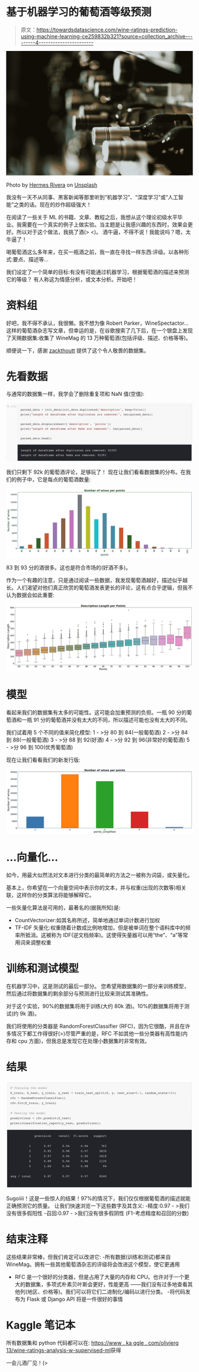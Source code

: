# 基于机器学习的葡萄酒等级预测

> 原文：<https://towardsdatascience.com/wine-ratings-prediction-using-machine-learning-ce259832b321?source=collection_archive---------4----------------------->

![](img/3c5975123120f392d9700ab763e9bb2c.png)

Photo by [Hermes Rivera](https://unsplash.com/@hermez777?utm_source=medium&utm_medium=referral) on [Unsplash](https://unsplash.com?utm_source=medium&utm_medium=referral)

我没有一天不从同事、黑客新闻等那里听到“机器学习”、“深度学习”或“人工智能”之类的话。现在的炒作超级强大！

在阅读了一些关于 ML 的书籍、文章、教程之后，我想从这个理论初级水平毕业。我需要在一个真实的例子上做实验。当主题是让我感兴趣的东西时，效果会更好。所以对于这个做法，我挑了酒(> <)。
酒牛逼，不得不说！我能说吗？嗯，太牛逼了！

喝葡萄酒这么多年来，在买一瓶酒之前，我一直在寻找一样东西:评级。以各种形式:要点、描述等…

我们设定了一个简单的目标:有没有可能通过机器学习，根据葡萄酒的描述来预测它的等级？
有人称这为情感分析，或文本分析。开始吧！

# 资料组

好吧，我不得不承认，我很懒。我不想为像 Robert Parker，WineSpectactor…
这样的葡萄酒杂志写文章，但幸运的是，在谷歌搜索了几下后，在一个银盘上发现了天赐数据集:收集了 WineMag 的 13 万种葡萄酒(包括评级、描述、价格等等)。

顺便说一下，感谢 [zackthoutt](https://www.kaggle.com/zynicide) 提供了这个令人敬畏的数据集。

# 先看数据

与通常的数据集一样，我学会了删除重复项和 NaN 值(空值):

![](img/d4d68aff867c26cb490fe916914ac74c.png)

我们只剩下 92k 的葡萄酒评论，足够玩了！
现在让我们看看数据集的分布。在我们的例子中，它是每点的葡萄酒数量:

![](img/1364eec21f000c1521a7029657f0d3ee.png)

83 到 93 分的酒很多。这也是符合市场的(好酒不多)。

作为一个有趣的注意，只是通过阅读一些数据，我发现葡萄酒越好，描述似乎越长。人们渴望对他们真正欣赏的葡萄酒发表更长的评论，这有点合乎逻辑，但我不认为数据会如此重要:

![](img/07b049611309e3f06b8276e5068dbe2c.png)

# 模型

看起来我们的数据集有太多的可能性。这可能会加重预测的负担。一瓶 90 分的葡萄酒和一瓶 91 分的葡萄酒并没有太大的不同，所以描述可能也没有太大的不同。

我们试着用 5 个不同的值来简化模型:
1 - >分 80 到 84(一般葡萄酒)
2 - >分 84 到 88(一般葡萄酒)
3 - >分 88 到 92(好酒)
4 - >分 92 到 96(非常好的葡萄酒)
5 - >分 96 到 100(优秀葡萄酒)

现在让我们看看我们的新发行版:

![](img/c4a147dbc90c696f97ac2e2858032419.png)

# …向量化…

如今，用最大似然法对文本进行分类的最简单的方法之一被称为词袋，或矢量化。

基本上，你希望在一个向量空间中表示你的文本，并与权重(出现的次数等)相关联，这样你的分类算法将能够解释它。

一些矢量化算法是可用的，最著名的(据我所知)是:
- CountVectorizer:如其名称所述，简单地通过单词计数进行加权
- TF-IDF 矢量化:权重随着计数成比例地增加，但是被单词在整个语料库中的频率所抵消。这被称为 IDF(逆文档频率)。这使得矢量器可以用“the”、“a”等常用词来调整权重

# 训练和测试模型

在机器学习中，这是测试的最后一部分。
您希望用数据集的一部分来训练模型，然后通过将数据集的剩余部分与预测进行比较来测试其准确性。

对于这个实验，90%的数据集将用于训练(大约 80k 酒)。10%的数据集将用于测试(约 9k 酒)。

我们将使用的分类器是 RandomForestClassifier (RFC)，因为它很酷，并且在许多情况下都工作得很好(>)尽管严重的是，RFC 不如其他一些分类器有高性能(内存和 cpu 方面)，但我总是发现它在处理小数据集时非常有效。

# 结果

![](img/34e8db0683ce45d98a70d1d84a54cfe3.png)

Sugoiiii！这是一些惊人的结果！97%的情况下，我们仅仅根据葡萄酒的描述就能正确预测它的质量。
让我们快速浏览一下这些数字及其含义:
-精度:0.97 - >我们没有很多假阳性
-召回:0.97 - >我们没有很多假阴性
(F1-考虑精度和召回的分数)

# 结束注释

这些结果非常棒，但我们肯定可以改进它:
-所有数据(训练和测试)都来自 WineMag。拥有一些其他葡萄酒杂志的评级将会改进这个模型，使它更通用
- RFC 是一个很好的分类器，但是占用了大量的内存和 CPU。也许对于一个更大的数据集，多项式朴素贝叶斯会更好，性能更高
——我们没有过多地查看其他列(地区、价格等)。我们可以将它们二进制化/编码以进行分类。
-将代码发布为 Flask 或 Django API 将是一件很好的事情

# Kaggle 笔记本

所有数据集和 python 代码都可以在:
[https://www . ka ggle . com/olivierg 13/wine-ratings-analysis-w-supervised-ml](https://www.kaggle.com/olivierg13/wine-ratings-analysis-w-supervised-ml)获得

一会儿酒厂见！(>